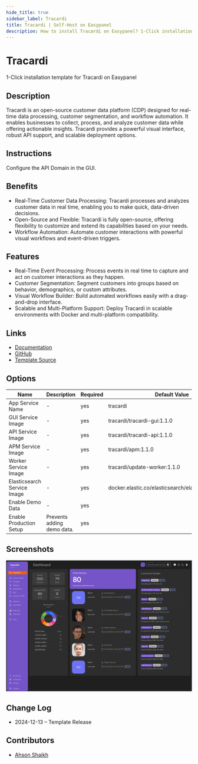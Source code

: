 ```yaml
---
hide_title: true
sidebar_label: Tracardi
title: Tracardi | Self-Host on Easypanel
description: How to install Tracardi on Easypanel? 1-Click installation template for Tracardi on Easypanel
---
```


<!-- generated -->

# Tracardi

1-Click installation template for Tracardi on Easypanel

## Description

Tracardi is an open-source customer data platform (CDP) designed for real-time data processing, customer segmentation, and workflow automation. It enables businesses to collect, process, and analyze customer data while offering actionable insights. Tracardi provides a powerful visual interface, robust API support, and scalable deployment options.

## Instructions

Configure the API Domain in the GUI.

## Benefits

- Real-Time Customer Data Processing: Tracardi processes and analyzes customer data in real time, enabling you to make quick, data-driven decisions.
- Open-Source and Flexible: Tracardi is fully open-source, offering flexibility to customize and extend its capabilities based on your needs.
- Workflow Automation: Automate customer interactions with powerful visual workflows and event-driven triggers.

## Features

- Real-Time Event Processing: Process events in real time to capture and act on customer interactions as they happen.
- Customer Segmentation: Segment customers into groups based on behavior, demographics, or custom attributes.
- Visual Workflow Builder: Build automated workflows easily with a drag-and-drop interface.
- Scalable and Multi-Platform Support: Deploy Tracardi in scalable environments with Docker and multi-platform compatibility.

## Links

- [Documentation](https://docs.tracardi.com)
- [GitHub](https://github.com/Tracardi/tracardi)
- [Template Source](https://github.com/easypanel-io/templates/tree/main/templates/tracardi)

## Options

Name | Description | Required | Default Value
-|-|-|-
App Service Name | - | yes | tracardi
GUI Service Image | - | yes | tracardi/tracardi-gui:1.1.0
API Service Image | - | yes | tracardi/tracardi-api:1.1.0
APM Service Image | - | yes | tracardi/apm:1.1.0
Worker Service Image | - | yes | tracardi/update-worker:1.1.0
Elasticsearch Service Image | - | yes | docker.elastic.co/elasticsearch/elasticsearch:7.13.2
Enable Demo Data | - | yes | 
Enable Production Setup | Prevents adding demo data. | yes | 

## Screenshots

![Tracardi Screenshot](./assets/screenshot.png)

## Change Log

- 2024-12-13 – Template Release

## Contributors

- [Ahson Shaikh](https://github.com/Ahson-Shaikh)
